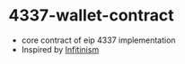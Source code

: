# 4337-wallet-contract
+ core contract of eip 4337 implementation
+ Inspired by [Infitinism](https://github.com/eth-infinitism/account-abstraction)

